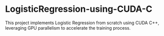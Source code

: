 # LogisticRegression-using-CUDA-C
This project implements Logistic Regression from scratch using CUDA C++, leveraging GPU parallelism to accelerate the training process.
